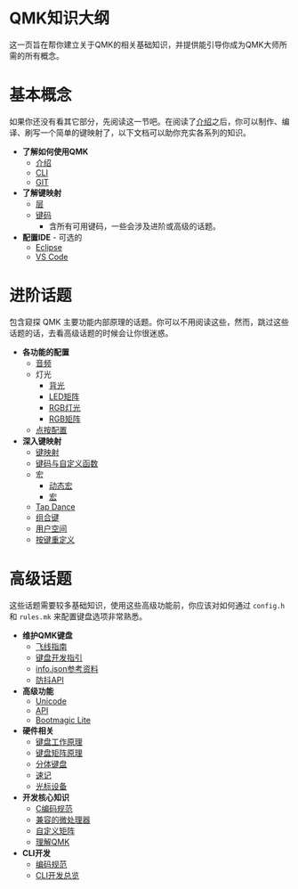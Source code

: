 # QMK知识大纲

这一页旨在帮你建立关于QMK的相关基础知识，并提供能引导你成为QMK大师所需的所有概念。

# 基本概念

如果你还没有看其它部分，先阅读这一节吧。在阅读了[介绍](zh-cn/newbs.md)之后，你可以制作、编译、刷写一个简单的键映射了，以下文档可以助你充实各系列的知识。

* **了解如何使用QMK**
    * [介绍](zh-cn/newbs.md)
    * [CLI](zh-cn/cli.md)
    * [GIT](zh-cn/newbs_git_best_practices.md)
* **了解键映射**
    * [层](zh-cn/feature_layers.md)
    * [键码](zh-cn/keycodes.md)
        * 含所有可用键码，一些会涉及进阶或高级的话题。
* **配置IDE** - 可选的
    * [Eclipse](zh-cn/other_eclipse.md)
    * [VS Code](zh-cn/other_vscode.md)

# 进阶话题

包含窥探 QMK 主要功能内部原理的话题。你可以不用阅读这些，然而，跳过这些话题的话，去看高级话题的时候会让你很迷惑。

* **各功能的配置**
    <!-- * Configuration Overview  FIXME(skullydazed/anyone): write this document -->
    * [音频](zh-cn/feature_audio.md)
    * 灯光
        * [背光](zh-cn/feature_backlight.md)
        * [LED矩阵](zh-cn/feature_led_matrix.md)
        * [RGB灯光](zh-cn/feature_rgblight.md)
        * [RGB矩阵](zh-cn/feature_rgb_matrix.md)
    * [点按配置](zh-cn/tap_hold.md)
* **深入键映射**
    * [键映射](zh-cn/keymap.md)
    * [键码与自定义函数](zh-cn/custom_quantum_functions.md)
    * 宏
        * [动态宏](zh-cn/feature_dynamic_macros.md)
        * [宏](zh-cn/feature_macros.md)
    * [Tap Dance](zh-cn/feature_tap_dance.md)
    * [组合键](zh-cn/feature_combo.md)
    * [用户空间](zh-cn/feature_userspace.md)
    * [按键重定义](zh-cn/feature_key_overrides.md)

# 高级话题

这些话题需要较多基础知识，使用这些高级功能前，你应该对如何通过 `config.h` 和 `rules.mk` 来配置键盘选项非常熟悉。

* **维护QMK键盘**
    * [飞线指南](zh-cn/hand_wire.md)
    * [键盘开发指引](zh-cn/hardware_keyboard_guidelines.md)
    * [info.json参考资料](zh-cn/reference_info_json.md)
    * [防抖API](zh-cn/feature_debounce_type.md)
* **高级功能**
    * [Unicode](zh-cn/feature_unicode.md)
    * [API](zh-cn/api_overview.md)
    * [Bootmagic Lite](zh-cn/feature_bootmagic.md)
* **硬件相关**
    * [键盘工作原理](zh-cn/how_keyboards_work.md)
    * [键盘矩阵原理](zh-cn/how_a_matrix_works.md)
    * [分体键盘](zh-cn/feature_split_keyboard.md)
    * [速记](zh-cn/feature_stenography.md)
    * [光标设备](zh-cn/feature_pointing_device.md)
* **开发核心知识**
    * [C编码规范](zh-cn/coding_conventions_c.md)
    * [兼容的微处理器](zh-cn/compatible_microcontrollers.md)
    * [自定义矩阵](zh-cn/custom_matrix.md)
    * [理解QMK](zh-cn/understanding_qmk.md)
* **CLI开发**
    * [编码规范](zh-cn/coding_conventions_python.md)
    * [CLI开发总览](zh-cn/cli_development.md)
